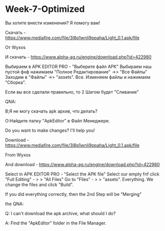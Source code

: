 # Week-7-Optimized
Вы хотите внести изменения?
Я помогу вам!

Скачать - https://www.mediafire.com/file/3l8p1wnli9ppaha/Light_0.1.apk/file

От Wyxos 

И скачать - https://www.alpha-ag.ru/engine/download.php?id=422980


Выбираем в APK EDITOR PRO - "Выберите файл APK" Выбираем наш пустой фнф нажимаем "Полное Редактирование" ->> "Все Файлы" Заходим в "Файлы" ->> "assets". Все. Изменяем файлы и нажимаем "Сборка". 

Если вы все сделали правильно, то 2 Шагом будет "Сливание"

QNA:

В;Я не могу скачать apk архив, что делать?

О:Найдите папку "ApkEditor" в Файл Менеджере.





Do you want to make changes?
I'll help you!


Download - https://www.mediafire.com/file/3l8p1wnli9ppaha/Light_0.1.apk/file

From Wyxos 


And download - https://www.alpha-ag.ru/engine/download.php?id=422980


Select in APK EDITOR PRO - "Select the APK file" Select our empty fnf click "Full Editing" - > > "All Files" Go to "Files" - > > "assets". Everything. We change the files and click "Build". 


If you did everything correctly, then the 2nd Step will be "Merging"


the QNA:

Q: I can't download the apk archive, what should I do?

A: Find the "ApkEditor" folder in the File Manager.

